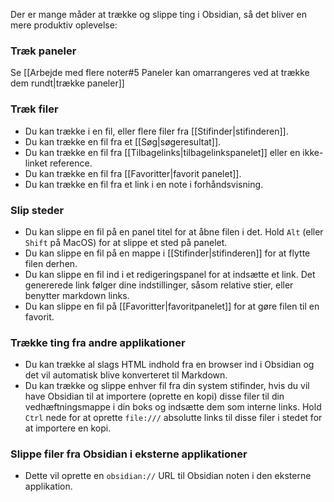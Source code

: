 Der er mange måder at trække og slippe ting i Obsidian, så det bliver en mere produktiv oplevelse:

### Træk paneler

Se [[Arbejde med flere noter#5 Paneler kan omarrangeres ved at trække dem rundt|trække paneler]]

### Træk filer

- Du kan trække i en fil, eller flere filer fra [[Stifinder|stifinderen]].
- Du kan trække en fil fra et [[Søg|søgeresultat]].
- Du kan trække en fil fra [[Tilbagelinks|tilbagelinkspanelet]] eller en ikke-linket reference.
- Du kan trække en fil fra [[Favoritter|favorit panelet]].
- Du kan trække en fil fra et link i en note i forhåndsvisning.

### Slip steder

- Du kan slippe en fil på en panel titel for at åbne filen i det. Hold `Alt` (eller `Shift` på MacOS) for at slippe et sted på panelet.
- Du kan slippe en fil på en mappe i [[Stifinder|stifinderen]] for at flytte filen derhen.
- Du kan slippe en fil ind i et redigeringspanel for at indsætte et link. Det genererede link følger dine indstillinger, såsom relative stier, eller benytter markdown links.
- Du kan slippe en fil på [[Favoritter|favoritpanelet]] for at gøre filen til en favorit.

### Trække ting fra andre applikationer

- Du kan trække al slags HTML indhold fra en browser ind i Obsidian og det vil automatisk blive konverteret til Markdown.
- Du kan trække og slippe enhver fil fra din system stifinder, hvis du vil have Obsidian til at importere (oprette en kopi) disse filer til din vedhæftningsmappe i din boks og indsætte dem som interne links. Hold `Ctrl` nede for at oprette `file:///` absolutte links til disse filer i stedet for at importere en kopi.

### Slippe filer fra Obsidian i eksterne applikationer

- Dette vil oprette en `obsidian://` URL til Obsidian noten i den eksterne applikation.

